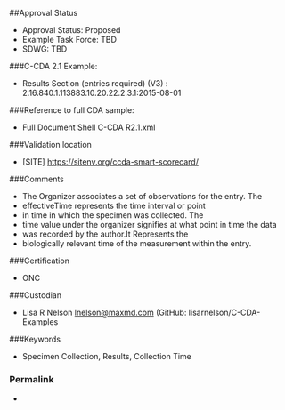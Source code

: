 ##Approval Status 

* Approval Status: Proposed
* Example Task Force: TBD
* SDWG: TBD


###C-CDA 2.1 Example:

*  Results Section (entries required) (V3) : 2.16.840.1.113883.10.20.22.2.3.1:2015-08-01


###Reference to full CDA sample:

* Full Document Shell C-CDA R2.1.xml

###Validation location

* [SITE] https://sitenv.org/ccda-smart-scorecard/


###Comments

* The Organizer associates a set of observations for the entry. The 
* effectiveTime represents the time interval or point 
* in time in which the specimen was collected. The 
* time value under the organizer signifies at what point in time the data
* was recorded by the author.It Represents the
* biologically relevant time of the measurement within the entry.

###Certification
* ONC

###Custodian

* Lisa R Nelson lnelson@maxmd.com (GitHub: lisarnelson/C-CDA-Examples

###Keywords

* Specimen Collection, Results, Collection Time


### Permalink 

* 